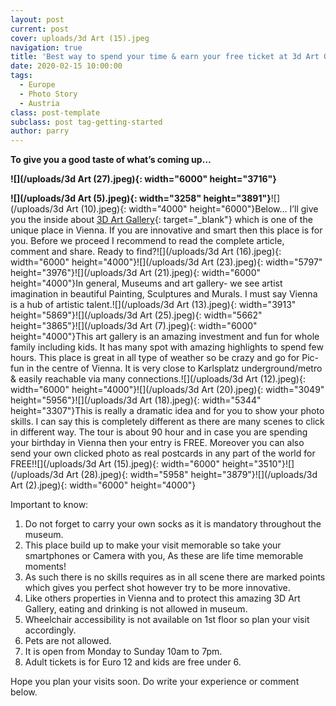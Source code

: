 ```yaml
---
layout: post
current: post
cover: uploads/3d Art (15).jpeg
navigation: true
title: 'Best way to spend your time & earn your free ticket at 3d Art Gallery, Vienna.'
date: 2020-02-15 10:00:00
tags:
  - Europe
  - Photo Story
  - Austria
class: post-template
subclass: post tag-getting-started
author: parry
---
```


**To give you a good taste of what’s coming up…**

**![](/uploads/3d Art &#40;27&#41;.jpeg){: width="6000" height="3716"}**

**![](/uploads/3d Art &#40;5&#41;.jpeg){: width="3258" height="3891"}**![](/uploads/3d Art &#40;10&#41;.jpeg){: width="4000" height="6000"}Below… I’ll give you the inside about [3D Art Gallery](https://www.3dpicart-museum.at/){: target="_blank"} which is one of the unique place in Vienna. If you are innovative and smart then this place is for you. Before we proceed I recommend to read the complete article, comment and share. Ready to find?![](/uploads/3d Art &#40;16&#41;.jpeg){: width="6000" height="4000"}![](/uploads/3d Art &#40;23&#41;.jpeg){: width="5797" height="3976"}![](/uploads/3d Art &#40;21&#41;.jpeg){: width="6000" height="4000"}In general, Museums and art gallery- we see artist imagination in beautiful Painting, Sculptures and Murals. I must say Vienna is a hub of artistic talent.![](/uploads/3d Art &#40;13&#41;.jpeg){: width="3913" height="5869"}![](/uploads/3d Art &#40;25&#41;.jpeg){: width="5662" height="3865"}![](/uploads/3d Art &#40;7&#41;.jpeg){: width="6000" height="4000"}This art gallery is an amazing investment and fun for whole family including kids. It has many spot with amazing highlights to spend few hours. This place is great in all type of weather so be crazy and go for Pic-fun in the centre of Vienna. It is very close to Karlsplatz underground/metro & easily reachable via many connections.![](/uploads/3d Art &#40;12&#41;.jpeg){: width="6000" height="4000"}![](/uploads/3d Art &#40;20&#41;.jpeg){: width="3049" height="5956"}![](/uploads/3d Art &#40;18&#41;.jpeg){: width="5344" height="3307"}This is really a dramatic idea and for you to show your photo skills. I can say this is completely different as there are many scenes to click in different way. The tour is about 90 hour and in case you are spending your birthday in Vienna then your entry is FREE. Moreover you can also send your own clicked photo as real postcards in any part of the world for FREE\!![](/uploads/3d Art &#40;15&#41;.jpeg){: width="6000" height="3510"}![](/uploads/3d Art &#40;28&#41;.jpeg){: width="5958" height="3879"}![](/uploads/3d Art &#40;2&#41;.jpeg){: width="6000" height="4000"}

Important to know:

1. Do not forget to carry your own socks as it is mandatory throughout the museum.
2. This place build up to make your visit memorable so take your smartphones or Camera with you, As these are life time memorable moments\!
3. As such there is no skills requires as in all scene there are marked points which gives you perfect shot however try to be more innovative.
4. Like others properties in Vienna and to protect this amazing 3D Art Gallery, eating and drinking is not allowed in museum.
5. Wheelchair accessibility is not available on 1st floor so plan your visit accordingly.
6. Pets are not allowed.
7. It is open from Monday to Sunday 10am to 7pm.
8. Adult tickets is for Euro 12 and kids are free under 6.

Hope you plan your visits soon. Do write your experience or comment below.